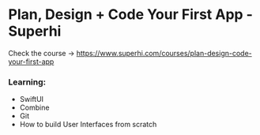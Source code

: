 # Plan, Design + Code Your First App - Superhi

Check the course -> https://www.superhi.com/courses/plan-design-code-your-first-app

### Learning:
- SwiftUI 
- Combine 
- Git
- How to build User Interfaces from scratch

